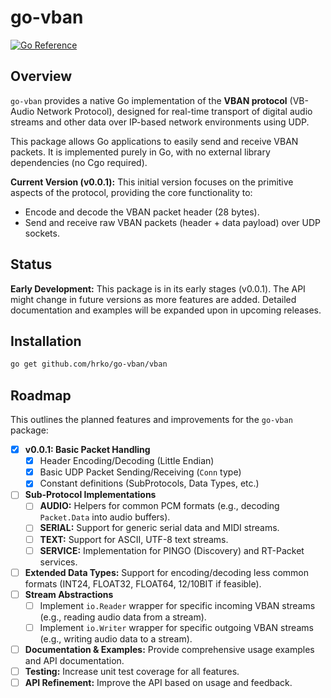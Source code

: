 # go-vban

[![Go Reference](https://pkg.go.dev/badge/github.com/hrko/go-vban/vban.svg)](https://pkg.go.dev/github.com/hrko/go-vban/vban)

## Overview

`go-vban` provides a native Go implementation of the **VBAN protocol** (VB-Audio Network Protocol), designed for real-time transport of digital audio streams and other data over IP-based network environments using UDP.

This package allows Go applications to easily send and receive VBAN packets. It is implemented purely in Go, with no external library dependencies (no Cgo required).

**Current Version (v0.0.1):** This initial version focuses on the primitive aspects of the protocol, providing the core functionality to:
* Encode and decode the VBAN packet header (28 bytes).
* Send and receive raw VBAN packets (header + data payload) over UDP sockets.

## Status

**Early Development:** This package is in its early stages (v0.0.1). The API might change in future versions as more features are added. Detailed documentation and examples will be expanded upon in upcoming releases.

## Installation

```bash
go get github.com/hrko/go-vban/vban
```

## Roadmap

This outlines the planned features and improvements for the `go-vban` package:

* [x] **v0.0.1: Basic Packet Handling**
    * [x] Header Encoding/Decoding (Little Endian)
    * [x] Basic UDP Packet Sending/Receiving (`Conn` type)
    * [x] Constant definitions (SubProtocols, Data Types, etc.)
* [ ] **Sub-Protocol Implementations**
    * [ ] **AUDIO:** Helpers for common PCM formats (e.g., decoding `Packet.Data` into audio buffers).
    * [ ] **SERIAL:** Support for generic serial data and MIDI streams.
    * [ ] **TEXT:** Support for ASCII, UTF-8 text streams.
    * [ ] **SERVICE:** Implementation for PINGO (Discovery) and RT-Packet services.
* [ ] **Extended Data Types:** Support for encoding/decoding less common formats (INT24, FLOAT32, FLOAT64, 12/10BIT if feasible).
* [ ] **Stream Abstractions**
    * [ ] Implement `io.Reader` wrapper for specific incoming VBAN streams (e.g., reading audio data from a stream).
    * [ ] Implement `io.Writer` wrapper for specific outgoing VBAN streams (e.g., writing audio data to a stream).
* [ ] **Documentation & Examples:** Provide comprehensive usage examples and API documentation.
* [ ] **Testing:** Increase unit test coverage for all features.
* [ ] **API Refinement:** Improve the API based on usage and feedback.
